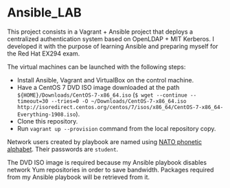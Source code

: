 # Ansible_LAB

This project consists in a Vagrant + Ansible project that deploys a centralized authentication system based on OpenLDAP + MIT Kerberos. I developed it with the purpose of learning Ansible and preparing myself for the Red Hat EX294 exam.

The virtual machines can be launched with the following steps:

* Install Ansible, Vagrant and VirtualBox on the control machine.
* Have a CentOS 7 DVD ISO image downloaded at the path `${HOME}/Downloads/CentOS-7-x86_64.iso` (`$ wget --continue --timeout=30 --tries=0 -O ~/Downloads/CentOS-7-x86_64.iso http://isoredirect.centos.org/centos/7/isos/x86_64/CentOS-7-x86_64-Everything-1908.iso`).
* Clone this repository.
* Run `vagrant up --provision` command from the local repository copy.

Network users created by playbook are named using [NATO phonetic alphabet](https://en.wikipedia.org/wiki/NATO_phonetic_alphabet). Their passwords are `student`.

The DVD ISO image is required because my Ansible playbook disables network Yum repositories in order to save bandwidth. Packages required from my Ansible playbook will be retrieved from it.

